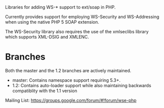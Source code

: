 Libraries for adding WS-* support to ext/soap in PHP.

Currently provides support for employing WS-Security and WS-Addressing when using the native PHP 5 SOAP extension.

The WS-Security library also requires the use of the xmlseclibs library which supports XML-DSIG and XMLENC. 

# Branches
Both the master and the 1.2 branches are actively maintained.
* master: Contains namespace support requiring 5.3+.
* 1.2: Contains auto-loader support while also maintaining backwards compatiblity with the 1.1 version

Mailing List: https://groups.google.com/forum/#!forum/wse-php
